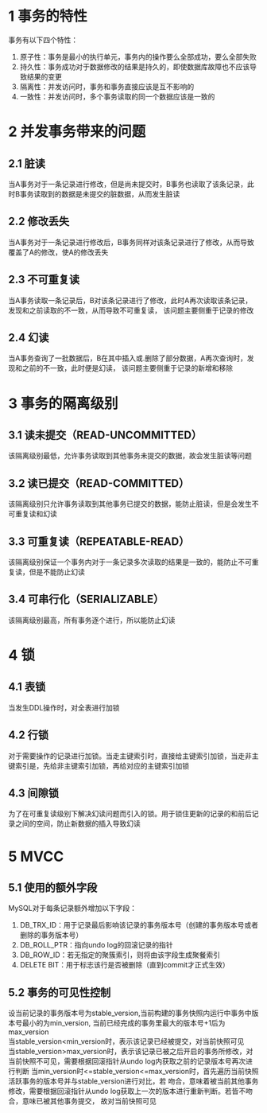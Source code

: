 # 1 事务的特性
事务有以下四个特性：
1. 原子性：事务是最小的执行单元，事务内的操作要么全部成功，要么全部失败
2. 持久性：事务成功对于数据修改的结果是持久的，即使数据库故障也不应该导致结果的变更
3. 隔离性：并发访问时，事务和事务直接应该是互不影响的
4. 一致性：并发访问时，多个事务读取的同一个数据应该是一致的
# 2 并发事务带来的问题
## 2.1 脏读
当A事务对于一条记录进行修改，但是尚未提交时，B事务也读取了该条记录，此时B事务读取到的数据是未提交的脏数据，从而发生脏读
## 2.2 修改丢失
当A事务对于一条记录进行修改后，B事务同样对该条记录进行了修改，从而导致覆盖了A的修改，使A的修改丢失
## 2.3 不可重复读
当A事务读取一条记录后，B对该条记录进行了修改，此时A再次读取该条记录，发现和之前读取的不一致，从而导致不可重复读，
该问题主要侧重于记录的修改
## 2.4 幻读
当A事务查询了一批数据后，B在其中插入或.删除了部分数据，A再次查询时，发现和之前的不一致，此时便是幻读，
该问题主要侧重于记录的新增和移除
# 3 事务的隔离级别
## 3.1 读未提交（READ-UNCOMMITTED）
该隔离级别最低，允许事务读取到其他事务未提交的数据，故会发生脏读等问题
## 3.2 读已提交（READ-COMMITTED）
该隔离级别只允许事务读取到其他事务已提交的数据，能防止脏读，但是会发生不可重复读和幻读
## 3.3 可重复读（REPEATABLE-READ）
该隔离级别保证一个事务内对于一条记录多次读取的结果是一致的，能防止不可重复读，但是不能防止幻读
## 3.4 可串行化（SERIALIZABLE）
该隔离级别最高，所有事务逐个进行，所以能防止幻读
# 4 锁
## 4.1 表锁
当发生DDL操作时，对全表进行加锁
## 4.2 行锁
对于需要操作的记录进行加锁。当走主键索引时，直接给主键索引加锁，当走非主键索引是，先给非主键索引加锁，再给对应的主键索引加锁
## 4.3 间隙锁
为了在可重复读级别下解决幻读问题而引入的锁。用于锁住更新的记录的和前后记录之间的空间，防止新数据的插入导致幻读
# 5 MVCC
## 5.1 使用的额外字段
MySQL对于每条记录额外增加以下字段：
1. DB_TRX_ID：用于记录最后影响该记录的事务版本号（创建的事务版本号或者删除的事务版本号）
2. DB_ROLL_PTR：指向undo log的回滚记录的指针
3. DB_ROW_ID：若无指定的聚簇索引，则将由该字段生成聚餐索引
4. DELETE BIT：用于标志该行是否被删除（直到commit才正式生效）  
## 5.2 事务的可见性控制
设当前记录的事务版本号为stable_version,当前构建的事务快照内运行中事务中版本号最小的为min_version,
当前已经完成的事务里最大的版本号+1后为max_version  
当stable_version<min_version时，表示该记录已经被提交，对当前快照可见  
当stable_version>max_version时，表示该记录已被之后开启的事务所修改，对当前快照不可见，需要根据回滚指针从undo log内获取之前的记录版本号再次进行判断
当min_version时<=stable_version<=max_version时，首先遍历当前快照活跃事务的版本号并与stable_version进行对比，若
吻合，意味着被当前其他事务修改，需要根据回滚指针从undo log获取上一次的版本进行重新判断。若皆不吻合，意味已被其他事务提交，
故对当前快照可见